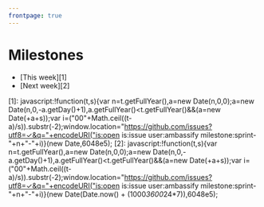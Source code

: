 ```yaml
---
frontpage: true
---
```


# Milestones

- [This week][1]
- [Next week][2]

[1]: javascript:!function(t,s){var n=t.getFullYear(),a=new Date(n,0,0);a=new Date(n,0,-a.getDay()+1),a.getFullYear()<t.getFullYear()&&(a=new Date(+a+s));var i=("00"+Math.ceil((t-a)/s)).substr(-2);window.location="https://github.com/issues?utf8=✓&q="+encodeURI("is:open is:issue user:ambassify milestone:sprint-"+n+"-"+i)}(new Date,6048e5);
[2]: javascript:!function(t,s){var n=t.getFullYear(),a=new Date(n,0,0);a=new Date(n,0,-a.getDay()+1),a.getFullYear()<t.getFullYear()&&(a=new Date(+a+s));var i=("00"+Math.ceil((t-a)/s)).substr(-2);window.location="https://github.com/issues?utf8=✓&q="+encodeURI("is:open is:issue user:ambassify milestone:sprint-"+n+"-"+i)}(new Date(Date.now() + (1000*3600*24*7)),6048e5);
